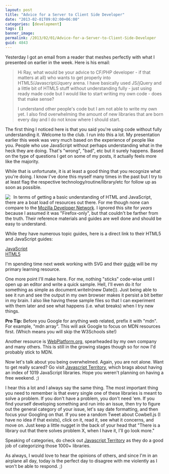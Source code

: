 ```yaml
---
layout: post
title: "Advice for a Server to Client Side Developer"
date: "2013-02-01T09:02:00+06:00"
categories: [development]
tags: []
banner_image: 
permalink: /2013/02/01/Advice-for-a-Server-to-Client-Side-Developer
guid: 4843
---
```


Yesterday I got an email from a reader that meshes perfectly with what I presented on earlier in the week. Here is his email:

<blockquote>
Hi Ray, what would be your advice to CF/PHP developer  - if that matters at all) who wants to get properly into HTML5/Javascript/Jquery arena. I have basically used JS/jQuery and a little bit of HTML5 stuff without understanding fully - just using ready made code but I would like to start writing my own code - does that make sense?

I understand other people's code but I am not able to write my own yet.  I also find overwhelming the amount of new libraries that are born every day and I do not know where I should start.
</blockquote>
<!--more-->
The first thing I noticed here is that you said you're using code without fully understanding it. Welcome to the club. I run into this a lot. My presentation earlier this week was very much based on the experience of people like you. People who use JavaScript without  perhaps understanding what in the heck they are doing. That's "wrong", "bad", etc but it surely happens. Based on the type of questions I get on some of my posts, it actually feels more like the majority. 

While that is unfortunate, it is at least a good thing that you recognize what you're doing. I know I've done this myself many times in the past but I try to at least flag the respective technology/routine/library/etc for follow up as soon as possible. 

<img src="https://static.raymondcamden.com/images/mdn-logo-sm.png" style="float:left;margin-right:10px" />In terms of getting a basic understanding of HTML and JavaScript, there are a boat load of resources out there. For me though none can compare to the <a href="https://developer.mozilla.org/en-US/">Mozilla Developer Network</a>. I ignored this site for <i>years</i> because I assumed it was "Firefox-only", but that couldn't be farther from the truth. Their reference materials and guides are well done and should be easy to understand. 

While they have numerous topic guides, here is a direct link to their HTML5 and JavaScript guides:

<a href="https://developer.mozilla.org/en-US/docs/JavaScript">JavaScript</a><br/>
<a href="https://developer.mozilla.org/en-US/docs/HTML/HTML5">HTML5</a>

I'm spending time next week working with SVG and their <a href="https://developer.mozilla.org/en-US/docs/SVG">guide</a> will be my primary learning resource. 

One more point I'll make here. For me, nothing "sticks" code-wise until I open up an editor and write a quick sample. Hell, I'll even do it for something as simple as document.writeln(new Date()). Just being able to see it run and see the output in my own browser makes it persist a bit better in my brain. I also like having these sample files so that I can experiment with them later and see what happens (i.e. what breaks) when I try new things.

<b>Pro Tip:</b> Before you Google for anything web related, prefix it with "mdn". For example, "mdn array". This will ask Google to focus on MDN resources first. (Which means you will skip the W3Schools site!)

Another resource is <a href="http://www.webplatform.org/">WebPlatform.org</a>, spearheaded by my own company and many others. This is still in the growing stages though so for now I'd probably stick to MDN.

Now let's talk about you being overwhelmed. Again, you are not alone. Want to get really scared? Go visit <a href="http://jster.net/">Javascript Territory</a>, which brags about having an index of 1019 JavaScript libraries. Hope you weren't planning on having a free weekend. ;)

I hear this a lot and I always say the same thing. The most important thing you need to remember is that every single one of these libraries is meant to solve a problem. If you don't have a problem, you don't need 'em. If you find yourself developing something and run into an issue, then try to figure out the general category of your issue, let's say date formatting, and then focus your Googling on that. If you see a random Tweet about Cowbell.js (I have no idea if that exists), click on it, read it, see what it concerns, and move on. Just keep a little nugget in the back of your head that "There is a library out that there solves problem X, when I have it, I'll go look more." 

Speaking of categories, do check out <a href="http://jster.net">Javascript Territory</a> as they do a good job of categorizing those 1000+ libraries. 

As always, I would love to hear the opinions of others, and since I'm in an airplane all day, today is the perfect day to disagree with me violently as I won't be able to respond. ;)